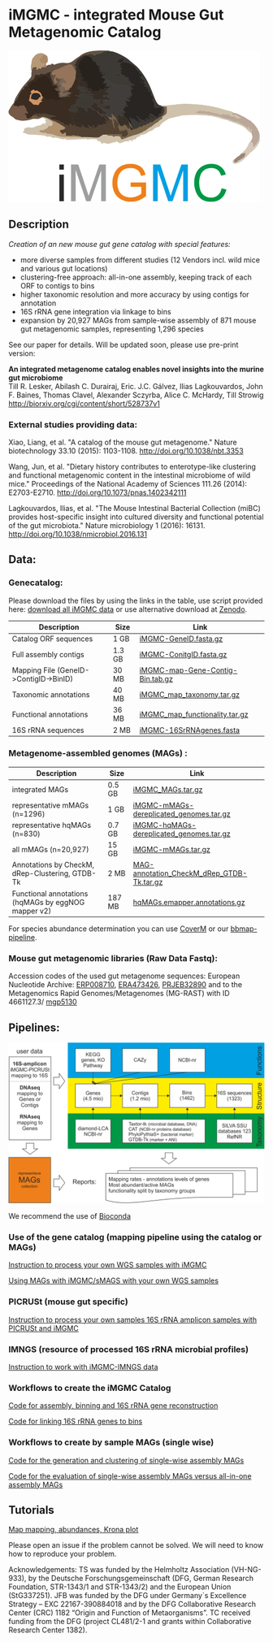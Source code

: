 # iMGMC - integrated Mouse Gut Metagenomic Catalog

![logo](/images/logo.png)

## Description

*Creation of an new mouse gut gene catalog with special features:*
  - more diverse samples from different studies (12 Vendors incl. wild mice and various gut locations)
  - clustering-free approach: all-in-one assembly, keeping track of each ORF to contigs to bins
  - higher taxonomic resolution and more accuracy by using contigs for annotation
  - 16S rRNA gene integration via linkage to bins
  - expansion by 20,927 MAGs from sample-wise assembly of 871 mouse gut metagenomic samples, representing 1,296 species

See our paper for details. Will be updated soon, please use pre-print version:

**An integrated metagenome catalog enables novel insights into the murine gut microbiome**  
Till R. Lesker, Abilash C. Durairaj, Eric. J.C. Gálvez, Ilias Lagkouvardos, John F. Baines, Thomas Clavel, Alexander Sczyrba, Alice C. McHardy, Till Strowig http://biorxiv.org/cgi/content/short/528737v1

### External studies providing data:
Xiao, Liang, et al. "A catalog of the mouse gut metagenome." Nature biotechnology 33.10 (2015): 1103-1108. http://doi.org/10.1038/nbt.3353

Wang, Jun, et al. "Dietary history contributes to enterotype-like clustering and functional metagenomic content in the intestinal microbiome of wild mice." Proceedings of the National Academy of Sciences 111.26 (2014): E2703-E2710. http://doi.org/10.1073/pnas.1402342111

Lagkouvardos, Ilias, et al. "The Mouse Intestinal Bacterial Collection (miBC) provides host-specific insight into cultured diversity and functional potential of the gut microbiota." Nature microbiology 1 (2016): 16131. http://doi.org/10.1038/nmicrobiol.2016.131


## Data:

### Genecatalog:

Please download the files by using the links in the table, use script provided here: [download all iMGMC data](/download.md) or use alternative download at [Zenodo](https://zenodo.org/record/3631711).

| Description | Size | Link |
|--|--|--|
| Catalog ORF sequences | 1 GB | [iMGMC-GeneID.fasta.gz](https://onedrive.live.com/download?cid=36ADEB4B3D109F6F&resid=36ADEB4B3D109F6F%2133644&authkey=AD4pwU2r1mk4FHU) |
| Full assembly contigs | 1.3 GB | [iMGMC-ConitgID.fasta.gz](https://onedrive.live.com/download?cid=36ADEB4B3D109F6F&resid=36ADEB4B3D109F6F%2133647&authkey=AIM3mw3FbPE6b_M) |
| Mapping File (GeneID->ContigID->BinID) | 30 MB | [iMGMC-map-Gene-Contig-Bin.tab.gz](https://onedrive.live.com/download?cid=36ADEB4B3D109F6F&resid=36ADEB4B3D109F6F%2133646&authkey=AJM_z8-oLOlOO58) |
| Taxonomic annotations | 40 MB | [iMGMC_map_taxonomy.tar.gz](https://onedrive.live.com/download?cid=36ADEB4B3D109F6F&resid=36ADEB4B3D109F6F%2133736&authkey=AOjPxI-kDPJEpc8) |
| Functional annotations | 36 MB | [iMGMC_map_functionality.tar.gz](https://onedrive.live.com/download?cid=36ADEB4B3D109F6F&resid=36ADEB4B3D109F6F%2133738&authkey=APk09LufvLmUJN8) |
| 16S rRNA sequences | 2 MB | [iMGMC-16SrRNAgenes.fasta](https://onedrive.live.com/download?cid=36ADEB4B3D109F6F&resid=36ADEB4B3D109F6F%2133739&authkey=AAsGBvRCokrqALg) |

### Metagenome-assembled genomes (MAGs) :

| Description | Size | Link |
|--|--|--|
| integrated MAGs | 0.5 GB | [iMGMC_MAGs.tar.gz](https://onedrive.live.com/download?cid=36ADEB4B3D109F6F&resid=36ADEB4B3D109F6F%2134225&authkey=ABA7bpleGh606kI) |
| representative mMAGs (n=1296) | 1 GB | [iMGMC-mMAGs-dereplicated_genomes.tar.gz](https://onedrive.live.com/download?cid=36ADEB4B3D109F6F&resid=36ADEB4B3D109F6F%2137126&authkey=ADFYgL1YRjtb-Vo) | 
| representative hqMAGs (n=830) | 0.7 GB | [iMGMC-hqMAGs-dereplicated_genomes.tar.gz](https://onedrive.live.com/download?cid=36ADEB4B3D109F6F&resid=36ADEB4B3D109F6F%2137129&authkey=AFbfuXtd4Cm9kHQ) | 
| all mMAGs (n=20,927) | 15 GB | [iMGMC-mMAGs.tar.gz](https://onedrive.live.com/download?cid=36ADEB4B3D109F6F&resid=36ADEB4B3D109F6F%2137128&authkey=AFxAhkbg1uYWzhY) | 
| Annotations by CheckM, dRep-Clustering, GTDB-Tk | 2 MB | [MAG-annotation_CheckM_dRep_GTDB-Tk.tar.gz](https://onedrive.live.com/download?cid=36ADEB4B3D109F6F&resid=36ADEB4B3D109F6F%2137698&authkey=AL9RrHT7_3oj2vI) |
| Functional annotations (hqMAGs by eggNOG mapper v2) | 187 MB | [hqMAGs.emapper.annotations.gz](https://onedrive.live.com/download?cid=36ADEB4B3D109F6F&resid=36ADEB4B3D109F6F%2137699&authkey=AJXI4bt0kzwDJtw) |

For species abundance determination you can use [CoverM](https://github.com/wwood/CoverM) or our [bbmap-pipeline](/MAG-pipeline.md).

### Mouse gut metagenomic libraries (Raw Data Fastq):

Accession codes of the used gut metagenome sequences:
European Nucleotide Archive: [ERP008710](https://www.ebi.ac.uk/ena/data/view/ERP008710), [ERA473426](https://www.ebi.ac.uk/ena/data/view/ERA473426), [PRJEB32890](https://www.ebi.ac.uk/ena/data/view/PRJEB32890) and to the Metagenomics Rapid Genomes/Metagenomes (MG-RAST) with ID 4661127.3/ [mgp5130](https://www.mg-rast.org/linkin.cgi?project=mgp5130)


## Pipelines:

![pipeline](/images/pipeline.png)

We recommend the use of [Bioconda](http://bioconda.github.io/)

### Use of the gene catalog (mapping pipeline using the catalog or MAGs)

[Instruction to process your own WGS samples with iMGMC](/genecatalog-pipeline.md)

[Using MAGs with iMGMC/sMAGS with your own WGS samples ](/MAG-pipeline.md)

### PICRUSt (mouse gut specific)

[Instruction to process your own samples 16S rRNA amplicon samples with PICRUSt and iMGMC](/PICRUSt/README.md)

### IMNGS (resource of processed 16S rRNA microbial profiles)

[Instruction to work with iMGMC-IMNGS data](/IMNGS.md)

### Workflows to create the iMGMC Catalog

[Code for assembly, binning and 16S rRNA gene reconstruction](/creation-cataloge-pipeline.md)

[Code for linking 16S rRNA genes to bins](/linking/README.md)

### Workflows to create by sample MAGs (single wise)

[Code for the generation and clustering of single-wise assembly MAGs](/sMAG-pipeline.md)

[Code for the evaluation of single-wise assembly MAGs versus all-in-one assembly MAGs](/evaluation/README.md)

## Tutorials

[Map mapping, abundances, Krona plot ](/tutorials/map-to-MAGs-Krona-plot.md)

Please open an issue if the problem cannot be solved. We will need to know how to reproduce your problem.

Acknowledgements:
TS was funded by the Helmholtz Association (VH-NG-933), by the Deutsche Forschungsgemeinschaft (DFG, German Research Foundation, STR-1343/1 and STR-1343/2) and the European Union (StG337251).
JFB was funded by the DFG under Germany`s Excellence Strategy – EXC 22167-390884018 and by the DFG Collaborative Research Center (CRC) 1182 “Origin and Function of Metaorganisms”. 
TC received funding from the DFG (project CL481/2-1 and grants within Collaborative Research Center 1382).


